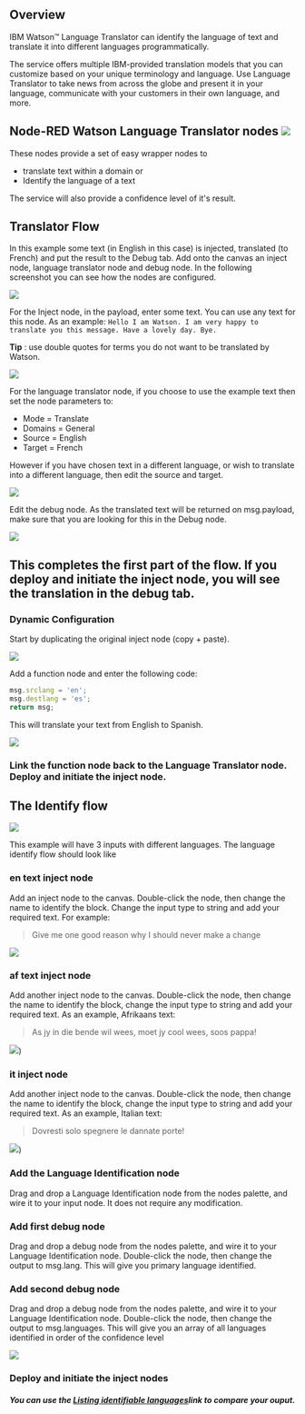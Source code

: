 

## Overview 


IBM Watson™ Language Translator can identify the language of text and translate it into different languages programmatically.

The service offers multiple IBM-provided translation models that you can customize based on your unique terminology and language. Use Language Translator to take news from across the globe and present it in your language, 
communicate with your customers in their own language, and more.


## Node-RED Watson Language Translator nodes ![](Images/ltnodes.png)


These nodes provide a set of easy wrapper nodes to

* translate text within a domain or
* Identify the language of a text

The service will also provide a confidence level of it's result.

## Translator Flow 

In this example some text (in English in this case) is injected, translated (to French) and put the result to the Debug tab. Add onto the canvas an inject node, language translator node and debug node. In the following screenshot you can see how the nodes are configured.


![](Images/translate.png) 

For the Inject node, in the payload, enter some text. You can use any text for this node. As an example:
`Hello I am Watson. I am very happy to translate you this message. Have a lovely day. Bye.`


**Tip** : use double quotes for terms you do not want to be translated by Watson.


![](Images/translatedetails.png) 


For the language translator node, if you choose to use the example text then set the node parameters to:

* Mode = Translate
* Domains = General
* Source = English
* Target = French

However if you have chosen text in a different language, or wish to translate into a different language, then edit the source and target.

![](Images/translatenode.png) 

Edit the debug node. As the translated text will be returned on msg.payload, make sure that you are looking for this in the Debug node.

![](Images/sttdebug.png) 

## This completes the first part of the flow. If you deploy and initiate the inject node, you will see the translation in the debug tab.   

### Dynamic Configuration

Start by duplicating the original inject node (copy + paste).

![](Images/ltdynamic.png) 

Add a function node and enter the following code:
```JAVASCRIPT
msg.srclang = 'en';
msg.destlang = 'es';
return msg;
```

This will translate your text from English to Spanish.

![](Images/dynamic.png) 

### Link the function node back to the Language Translator node. Deploy and initiate the inject node.


## The Identify flow

![](Images/identity.png)

This example will have 3 inputs with different languages. The language identify flow should look like

### en text inject node
Add an inject node to the canvas. Double-click the node, then change the name to identify the block. Change the input type to string and add your required text. For example:

> Give me one good reason why I should never make a change

![](Images/en.png)

### af text inject node
Add another inject node to the canvas. Double-click the node, then change the name to identify the block, change the input type to string and add your required text. As an example, Afrikaans text:

> As jy in die bende wil wees, moet jy cool wees, soos pappa!

![](Images/af.png))

### it inject node
Add another inject node to the canvas. Double-click the node, then change the name to identify the block, change the input type to string and add your required text. As an example, Italian text:

> Dovresti solo spegnere le dannate porte!

![](Images/it.png))


### Add the Language Identification node
Drag and drop a Language Identification node from the nodes palette, and wire it to your input node. It does not require any modification.

### Add first debug node
Drag and drop a debug node from the nodes palette, and wire it to your Language Identification node. Double-click the node, then change the output to msg.lang. This will give you primary language identified.

### Add second debug node
Drag and drop a debug node from the nodes palette, and wire it to your Language Identification node. Double-click the node, then change the output to msg.languages. This will give you an array of all languages identified in order of the confidence level


![](Images/identify.png)

 ### Deploy and initiate the inject nodes
 
#####  You can use the [Listing identifiable languages](https://cloud.ibm.com/docs/language-translator?topic=language-translator-identifiable-languages)link to compare your ouput.
